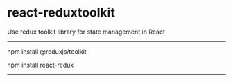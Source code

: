 # react-reduxtoolkit
Use redux toolkit library for state management in React

-----------------------------------------------------------
npm install @reduxjs/toolkit

npm install react-redux

-----------------------------------------------------------